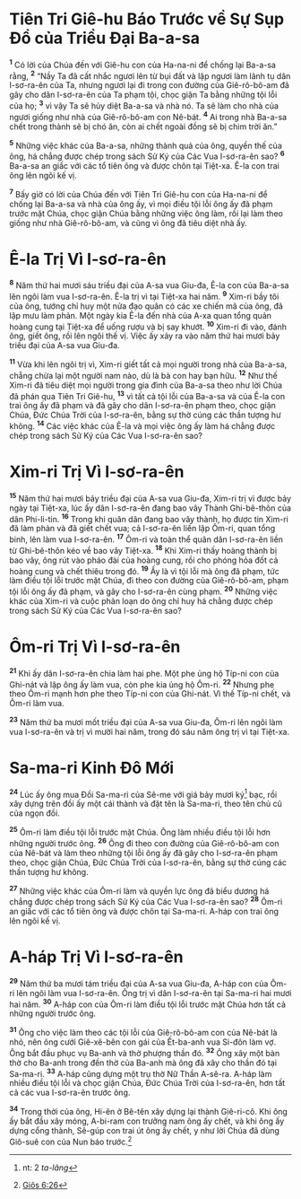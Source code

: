 # Tiên Tri Giê-hu Báo Trước về Sự Sụp Ðổ của Triều Ðại Ba-a-sa
<sup><b>1</b></sup> Có lời của Chúa đến với Giê-hu con của Ha-na-ni để chống lại Ba-a-sa rằng, <sup><b>2</b></sup> “Nầy Ta đã cất nhắc ngươi lên từ bụi đất và lập ngươi làm lãnh tụ dân I-sơ-ra-ên của Ta, nhưng ngươi lại đi trong con đường của Giê-rô-bô-am đã gây cho dân I-sơ-ra-ên của Ta phạm tội, chọc giận Ta bằng những tội lỗi của họ; <sup><b>3</b></sup> vì vậy Ta sẽ hủy diệt Ba-a-sa và nhà nó. Ta sẽ làm cho nhà của ngươi giống như nhà của Giê-rô-bô-am con Nê-bát. <sup><b>4</b></sup> Ai trong nhà Ba-a-sa chết trong thành sẽ bị chó ăn, còn ai chết ngoài đồng sẽ bị chim trời ăn.”

<sup><b>5</b></sup> Những việc khác của Ba-a-sa, những thành quả của ông, quyền thế của ông, há chẳng được chép trong sách Sử Ký của Các Vua I-sơ-ra-ên sao? <sup><b>6</b></sup> Ba-a-sa an giấc với các tổ tiên ông và được chôn tại Tiệt-xa. Ê-la con trai ông lên ngôi kế vị.

<sup><b>7</b></sup> Bấy giờ có lời của Chúa đến với Tiên Tri Giê-hu con của Ha-na-ni để chống lại Ba-a-sa và nhà của ông ấy, vì mọi điều tội lỗi ông ấy đã phạm trước mặt Chúa, chọc giận Chúa bằng những việc ông làm, rồi lại làm theo giống như nhà Giê-rô-bô-am, và cũng vì ông đã tiêu diệt nhà ấy.


# Ê-la Trị Vì I-sơ-ra-ên
<sup><b>8</b></sup> Năm thứ hai mươi sáu triều đại của A-sa vua Giu-đa, Ê-la con của Ba-a-sa lên ngôi làm vua I-sơ-ra-ên. Ê-la trị vì tại Tiệt-xa hai năm. <sup><b>9</b></sup> Xim-ri bầy tôi của ông, tướng chỉ huy một nửa đạo quân có các xe chiến mã của ông, đã lập mưu làm phản. Một ngày kia Ê-la đến nhà của A-xa quan tổng quản hoàng cung tại Tiệt-xa để uống rượu và bị say khướt. <sup><b>10</b></sup> Xim-ri đi vào, đánh ông, giết ông, rồi lên ngôi thế vị. Việc ấy xảy ra vào năm thứ hai mươi bảy triều đại của A-sa vua Giu-đa.

<sup><b>11</b></sup> Vừa khi lên ngôi trị vì, Xim-ri giết tất cả mọi người trong nhà của Ba-a-sa, chẳng chừa lại một người nam nào, dù là bà con hay bạn hữu. <sup><b>12</b></sup> Như thế Xim-ri đã tiêu diệt mọi người trong gia đình của Ba-a-sa theo như lời Chúa đã phán qua Tiên Tri Giê-hu, <sup><b>13</b></sup> vì tất cả tội lỗi của Ba-a-sa và của Ê-la con trai ông ấy đã phạm và đã gây cho dân I-sơ-ra-ên phạm theo, chọc giận Chúa, Ðức Chúa Trời của I-sơ-ra-ên, bằng sự thờ cúng các thần tượng hư không. <sup><b>14</b></sup> Các việc khác của Ê-la và mọi việc ông ấy làm há chẳng được chép trong sách Sử Ký của Các Vua I-sơ-ra-ên sao?


# Xim-ri Trị Vì I-sơ-ra-ên
<sup><b>15</b></sup> Năm thứ hai mươi bảy triều đại của A-sa vua Giu-đa, Xim-ri trị vì được bảy ngày tại Tiệt-xa, lúc ấy dân I-sơ-ra-ên đang bao vây Thành Ghi-bê-thôn của dân Phi-li-tin. <sup><b>16</b></sup> Trong khi quân dân đang bao vây thành, họ được tin Xim-ri đã làm phản và đã giết chết vua; cả I-sơ-ra-ên liền lập Ôm-ri, quan tổng binh, lên làm vua I-sơ-ra-ên. <sup><b>17</b></sup> Ôm-ri và toàn thể quân dân I-sơ-ra-ên liền từ Ghi-bê-thôn kéo về bao vây Tiệt-xa. <sup><b>18</b></sup> Khi Xim-ri thấy hoàng thành bị bao vây, ông rút vào pháo đài của hoàng cung, rồi cho phóng hỏa đốt cả hoàng cung và chết thiêu trong đó. <sup><b>19</b></sup> Ấy là vì tội lỗi mà ông đã phạm, tức làm điều tội lỗi trước mặt Chúa, đi theo con đường của Giê-rô-bô-am, phạm tội lỗi ông ấy đã phạm, và gây cho I-sơ-ra-ên cùng phạm. <sup><b>20</b></sup> Những việc khác của Xim-ri và cuộc phản loạn do ông chỉ huy há chẳng được chép trong sách Sử Ký của Các Vua I-sơ-ra-ên sao?


# Ôm-ri Trị Vì I-sơ-ra-ên
<sup><b>21</b></sup> Khi ấy dân I-sơ-ra-ên chia làm hai phe. Một phe ủng hộ Típ-ni con của Ghi-nát và lập ông ấy làm vua, còn phe kia ủng hộ Ôm-ri. <sup><b>22</b></sup> Nhưng phe theo Ôm-ri mạnh hơn phe theo Típ-ni con của Ghi-nát. Vì thế Típ-ni chết, và Ôm-ri làm vua.

<sup><b>23</b></sup> Năm thứ ba mươi mốt triều đại của A-sa vua Giu-đa, Ôm-ri lên ngôi làm vua I-sơ-ra-ên và trị vì mười hai năm, trong đó sáu năm ông trị vì tại Tiệt-xa.


# Sa-ma-ri Kinh Ðô Mới
<sup><b>24</b></sup> Lúc ấy ông mua Ðồi Sa-ma-ri của Sê-me với giá bảy mươi ký[^1] bạc, rồi xây dựng trên đồi ấy một cái thành và đặt tên là Sa-ma-ri, theo tên chủ cũ của ngọn đồi.

<sup><b>25</b></sup> Ôm-ri làm điều tội lỗi trước mặt Chúa. Ông làm nhiều điều tội lỗi hơn những người trước ông. <sup><b>26</b></sup> Ông đi theo con đường của Giê-rô-bô-am con của Nê-bát và làm theo những tội lỗi ông ấy đã gây cho I-sơ-ra-ên phạm theo, chọc giận Chúa, Ðức Chúa Trời của I-sơ-ra-ên, bằng sự thờ cúng các thần tượng hư không.

<sup><b>27</b></sup> Những việc khác của Ôm-ri làm và quyền lực ông đã biểu dương há chẳng được chép trong sách Sử Ký của Các Vua I-sơ-ra-ên sao? <sup><b>28</b></sup> Ôm-ri an giấc với các tổ tiên ông và được chôn tại Sa-ma-ri. A-háp con trai ông lên ngôi kế vị.


# A-háp Trị Vì I-sơ-ra-ên
<sup><b>29</b></sup> Năm thứ ba mươi tám triều đại của A-sa vua Giu-đa, A-háp con của Ôm-ri lên ngôi làm vua I-sơ-ra-ên. Ông trị vì dân I-sơ-ra-ên tại Sa-ma-ri hai mươi hai năm. <sup><b>30</b></sup> A-háp con của Ôm-ri làm điều tội lỗi trước mặt Chúa hơn tất cả những người trước ông.

<sup><b>31</b></sup> Ông cho việc làm theo các tội lỗi của Giê-rô-bô-am con của Nê-bát là nhỏ, nên ông cưới Giê-xê-bên con gái của Ết-ba-anh vua Si-đôn làm vợ. Ông bắt đầu phục vụ Ba-anh và thờ phượng thần đó. <sup><b>32</b></sup> Ông xây một bàn thờ cho Ba-anh trong đền thờ của Ba-anh mà ông đã xây cho thần đó tại Sa-ma-ri. <sup><b>33</b></sup> A-háp cũng dựng một trụ thờ Nữ Thần A-sê-ra. A-háp làm nhiều điều tội lỗi và chọc giận Chúa, Ðức Chúa Trời của I-sơ-ra-ên, hơn tất cả các vua I-sơ-ra-ên trước ông.

<sup><b>34</b></sup> Trong thời của ông, Hi-ên ở Bê-tên xây dựng lại thành Giê-ri-cô. Khi ông ấy bắt đầu xây móng, A-bi-ram con trưởng nam ông ấy chết, và khi ông ấy dựng cổng thành, Sê-gúp con trai út ông ấy chết, y như lời Chúa đã dùng Giô-suê con của Nun báo trước.[^1*]

[^1]: nt: 2 *ta-lâng*
[^1*]: [Giôs 6:26](/passage/?search=Josh.6.26\&version=BD2011)